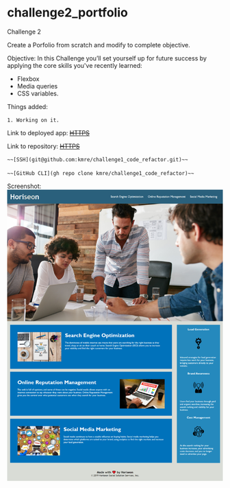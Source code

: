 # challenge2_portfolio
Challenge 2 

Create a Porfolio from scratch and modify to complete objective. 

Objective: 
In this Challenge you’ll set yourself up for future success by applying the core skills you've recently learned: 

 - Flexbox
 - Media queries 
 - CSS variables.


Things added:

    1. Working on it.


Link to deployed app:
    ~~[HTTPS](https://kmre.github.io/challenge1_code_refactor/)~~

Link to repository:
    ~~[HTTPS](https://github.com/kmre/challenge1_code_refactor.git)~~

    ~~[SSH](git@github.com:kmre/challenge1_code_refactor.git)~~   

    ~~[GitHub CLI](gh repo clone kmre/challenge1_code_refactor)~~
    
Screenshot:
    ~~![WebPage Screenshot](./assets/images/screenshot-kmre.github.io-2021.05.25-18_39_45.png?raw=true "Screenshot")~~

